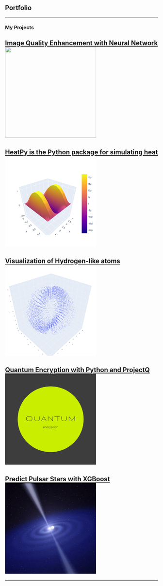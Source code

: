 ## Portfolio

---

### My Projects

[Image Quality Enhancement with Neural Network ](https://github.com/marianna13/Notebooks/blob/master/CNN%20Improve%20Image%20Quality.ipynb)
<img src="images/CNN.jpg" width="300" height="300" />
---

[HeatPy is the Python package for simulating heat](https://github.com/marianna13/heatpy)
<img src="images/heatpy.png" width="300" height="300" />
---

[Visualization of Hydrogen-like atoms](https://github.com/marianna13/Notebooks/blob/master/Hydrogen.ipynb)
<img src="images/hydrogen.png" width="300" height="300" />
---

[Quantum Encryption with Python and ProjectQ](https://github.com/marianna13/Notebooks/blob/master/Quantum_Encryption.ipynb)
<img src="images/quantum.png" width="300" height="300" />
---

[Predict Pulsar Stars with XGBoost](https://github.com/marianna13/Notebooks/blob/master/Quantum_Encryption.ipynb)
<img src="images/pulsar.jpg" width="300" height="300" />
---




---


